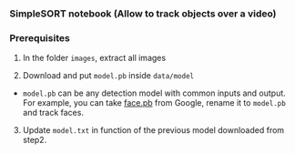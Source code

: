 ### SimpleSORT notebook (Allow to track objects over a video)

### Prerequisites
1. In the folder `images`, extract all images

2. Download and put `model.pb` inside `data/model`
  - `model.pb` can be any detection model with common inputs and output. For example, you can take [face.pb](https://docs.google.com/uc?export=download&id=1CwChAYxJo3mON6rcvXsl82FMSKj82vxF) from Google, rename it to `model.pb` and track faces.


3. Update `model.txt` in function of the previous model downloaded from step2.
